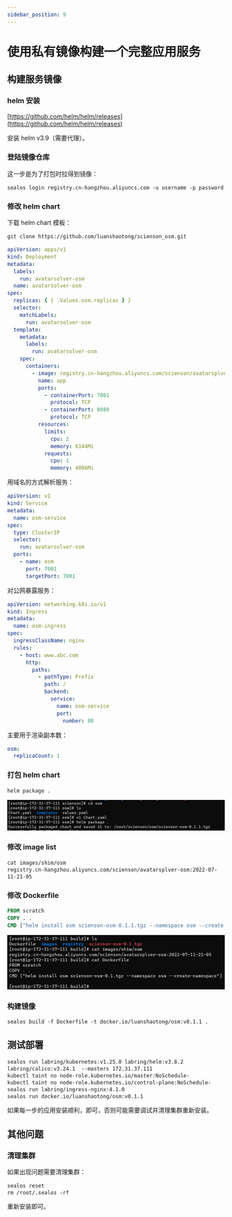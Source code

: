 ```yaml
---
sidebar_position: 9
---
```


# 使用私有镜像构建一个完整应用服务

## 构建服务镜像

### helm 安装

[https://github.com/helm/helm/releases](https://github.com/helm/helm/releases)

安装 helm v3.9（需要代理）。

### 登陆镜像仓库

这一步是为了打包时拉得到镜像：

```shell
sealos login registry.cn-hangzhou.aliyuncs.com -u username -p password
```

### 修改 helm chart

下载 helm chart 模板：

```shell
git clone https://github.com/luanshaotong/scienson_osm.git
```

```yaml title="templates/deploy.yaml"
apiVersion: apps/v1
kind: Deployment
metadata:
  labels:
    run: avatarsolver-osm
  name: avatarsolver-osm
spec:
  replicas: { { .Values.osm.replicas } }
  selector:
    matchLabels:
      run: avatarsolver-osm
  template:
    metadata:
      labels:
        run: avatarsolver-osm
    spec:
      containers:
        - image: registry.cn-hangzhou.aliyuncs.com/scienson/avatarsplver-osm:2022-07-11-21-05
          name: app
          ports:
            - containerPort: 7001
              protocol: TCP
            - containerPort: 8080
              protocol: TCP
          resources:
            limits:
              cpu: 2
              memory: 6144Mi
            requests:
              cpu: 1
              memory: 4096Mi
```

用域名的方式解析服务：

```yaml title="templates/service.yaml"
apiVersion: v1
kind: Service
metadata:
  name: osm-service
spec:
  type: ClusterIP
  selector:
    run: avatarsolver-osm
  ports:
    - name: osm
      port: 7001
      targetPort: 7001
```

对公网暴露服务：

```yaml title="templates/ingress.yaml"
apiVersion: networking.k8s.io/v1
kind: Ingress
metadata:
  name: osm-ingress
spec:
  ingressClassName: nginx
  rules:
    - host: www.abc.com
      http:
        paths:
          - pathType: Prefix
            path: /
            backend:
              service:
                name: osm-service
                port:
                  number: 80
```

主要用于渲染副本数：

```yaml title="values.yaml"
osm:
  replicaCount: 1
```

### 打包 helm chart

```shell
helm package .
```

![](images/01.png)

### 修改 image list

```shell
cat images/shim/osm
registry.cn-hangzhou.aliyuncs.com/scienson/avatarsplver-osm:2022-07-11-21-05
```

### 修改 Dockerfile

```dockerfile
FROM scratch
COPY . .
CMD ["helm install osm scienson-osm-0.1.1.tgz --namespace osm --create-namespace"]
```

![](images/02.png)

### 构建镜像

```shell
sealos build -f Dockerfile -t docker.io/luanshaotong/osm:v0.1.1 .
```

## 测试部署

```shell
sealos run labring/kubernetes:v1.25.0 labring/helm:v3.8.2 labring/calico:v3.24.1  --masters 172.31.37.111
kubectl taint no node-role.kubernetes.io/master:NoSchedule-
kubectl taint no node-role.kubernetes.io/control-plane:NoSchedule-
sealos run labring/ingress-nginx:4.1.0
sealos run docker.io/luanshaotong/osm:v0.1.1
```

如果每一步的应用安装顺利，即可，否则可能需要调试并清理集群重新安装。

## 其他问题

### 清理集群

如果出现问题需要清理集群：

```shell
sealos reset
rm /root/.sealos -rf
```

重新安装即可。
